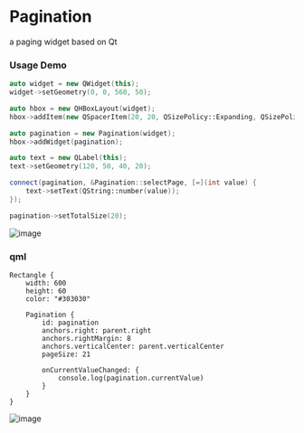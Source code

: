 # Pagination
 a paging widget based on Qt

### Usage Demo
``` c++
auto widget = new QWidget(this);
widget->setGeometry(0, 0, 560, 50);

auto hbox = new QHBoxLayout(widget);
hbox->addItem(new QSpacerItem(20, 20, QSizePolicy::Expanding, QSizePolicy::Preferred));

auto pagination = new Pagination(widget);
hbox->addWidget(pagination);

auto text = new QLabel(this);
text->setGeometry(120, 50, 40, 20);

connect(pagination, &Pagination::selectPage, [=](int value) {
	text->setText(QString::number(value));
});

pagination->setTotalSize(20);
```

![image](https://github.com/daonvshu/Pagination/blob/master/screenshot/demo.png?raw=true)

### qml
```
Rectangle {
	width: 600
	height: 60
	color: "#303030"

	Pagination {
		id: pagination
		anchors.right: parent.right
		anchors.rightMargin: 8
		anchors.verticalCenter: parent.verticalCenter
		pageSize: 21

		onCurrentValueChanged: {
			console.log(pagination.currentValue)
		}
	}
}
```
![image](https://github.com/daonvshu/Pagination/blob/master/screenshot/demo2.png?raw=true)
